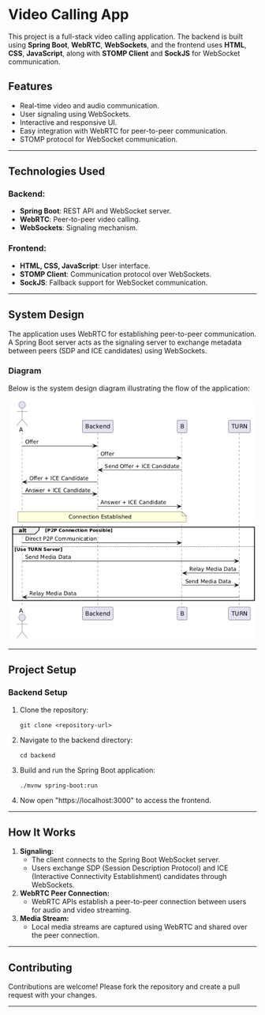  <h1>Video Calling App</h1>
    <p>This project is a full-stack video calling application. The backend is built using <strong>Spring Boot</strong>, <strong>WebRTC</strong>, <strong>WebSockets</strong>, and the frontend uses <strong>HTML</strong>, <strong>CSS</strong>, <strong>JavaScript</strong>, along with <strong>STOMP Client</strong> and <strong>SockJS</strong> for WebSocket communication.</p>

<h2>Features</h2>
<ul>
<li>Real-time video and audio communication.</li>
        <li>User signaling using WebSockets.</li>
        <li>Interactive and responsive UI.</li>
        <li>Easy integration with WebRTC for peer-to-peer communication.</li>
        <li>STOMP protocol for WebSocket communication.</li>
    </ul>

<hr>

<h2>Technologies Used</h2>

<h3>Backend:</h3>
<ul>
        <li><strong>Spring Boot</strong>: REST API and WebSocket server.</li>
        <li><strong>WebRTC</strong>: Peer-to-peer video calling.</li>
        <li><strong>WebSockets</strong>: Signaling mechanism.</li>
</ul>

<h3>Frontend:</h3>
    <ul>
        <li><strong>HTML, CSS, JavaScript</strong>: User interface.</li>
        <li><strong>STOMP Client</strong>: Communication protocol over WebSockets.</li>
        <li><strong>SockJS</strong>: Fallback support for WebSocket communication.</li>
    </ul>

<hr>

<h2>System Design</h2>
    <p>The application uses WebRTC for establishing peer-to-peer communication. A Spring Boot server acts as the signaling server to exchange metadata between peers (SDP and ICE candidates) using WebSockets.</p>

<h3>Diagram</h3>
    <p>Below is the system design diagram illustrating the flow of the application:</p>
    <img src="systemDesign.png" alt="System Design Diagram" style="max-width:100%; height:auto;">

<hr>

<h2>Project Setup</h2>

<h3>Backend Setup</h3>
    <ol>
        <li>Clone the repository:
            <pre><code>git clone &lt;repository-url&gt;</code></pre>
        </li>
        <li>Navigate to the backend directory:
            <pre><code>cd backend</code></pre>
        </li>
        <li>Build and run the Spring Boot application:
            <pre><code>./mvnw spring-boot:run</code></pre>
        </li>
<li>Now open "https://localhost:3000" to access the frontend.
</li>
    </ol>


<hr>

<h2>How It Works</h2>
    <ol>
        <li><strong>Signaling:</strong>
            <ul>
                <li>The client connects to the Spring Boot WebSocket server.</li>
                <li>Users exchange SDP (Session Description Protocol) and ICE (Interactive Connectivity Establishment) candidates through WebSockets.</li>
            </ul>
        </li>
        <li><strong>WebRTC Peer Connection:</strong>
            <ul>
                <li>WebRTC APIs establish a peer-to-peer connection between users for audio and video streaming.</li>
            </ul>
        </li>
        <li><strong>Media Stream:</strong>
            <ul>
                <li>Local media streams are captured using WebRTC and shared over the peer connection.</li>
            </ul>
        </li>
    </ol>

<hr>

<h2>Contributing</h2>
    <p>Contributions are welcome! Please fork the repository and create a pull request with your changes.</p>

<hr>
